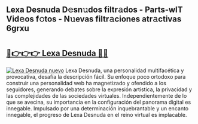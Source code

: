 ## Lexa Desnuda D𝚎sn𝚞dos filtr𝚊dos - Parts-wIT Vid𝚎os f𝚘tos - N𝚞evas filtr𝚊ciones atr𝚊ctivas 6grxu

# <h2><a href="http://mb9g7z3.tromn.icu/?c=Lexa+Desnuda">🔗👉👉👉 Lexa Desnuda 🔗🔗</a></h2>

[![Lexa Desnuda nuevo](https://i.imgur.com/pEAQMta.gif)](http://mb9g7z3.tromn.icu/?c=Lexa+Desnuda)
Lexa Desnuda, una personalidad multifacética y provocativa, desafía la descripción fácil. Su enfoque poco ortodoxo para construir una personalidad web ha magnetizado y ofendido a los seguidores, generando debates sobre la expresión artística, la privacidad y las complejidades de las sociedades virtuales. Independientemente de lo que se avecina, su importancia en la configuración del panorama digital es innegable. Impulsado por una determinación inquebrantable y un encanto innegable, el progreso de Lexa Desnuda en el reino virtual es implacable.

